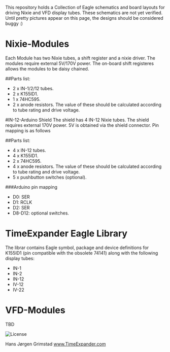 This repository holds a Collection of Eagle schematics and board layouts for driving Nixie and VFD display tubes.
These schematics are not yet verified. Until pretty pictures appear on this page, the designs should be considered buggy :)  

# Nixie-Modules
Each Module has two Nixie tubes, a shift register and a nixie driver. The modules require external 5V/170V power. The on-board shift registeres allows the modules to be daisy chained.  

##Parts list:
- 2 x IN-1/2/12 tubes.
- 2 x K155ID1.
- 1 x 74HC595.
- 2 x anode resistors. The value of these should be calculated according to tube rating and drive voltage.  

#IN-12-Arduino Shield 
The shield has 4 IN-12 Nixie tubes. The shield requires external 170V power. 5V is obtained via the shield connector. Pin mapping is as follows

##Parts list:

- 4 x IN-12 tubes.
- 4 x K155ID1.
- 2 x 74HC595.
- 4 x anode resistors. The value of these should be calculated according to tube rating and drive voltage.
- 5 x pushbutton switches (optional).  

###Arduino pin mapping
- D0: SER
- D1: RCLK
- D2: SER
- D8-D12: optional switches.  

# TimeExpander Eagle Library
The librar contains Eagle symbol, package and device definitions for K155ID1 (pin compatible with the obsolete 74141) along with the following display tubes:  
- IN-1 
- IN-2
- IN-12
- IV-12
- IV-22

# VFD-Modules
TBD

![License](http://mirrors.creativecommons.org/presskit/buttons/88x31/png/by-nc-sa.png)

Hans Jørgen Grimstad
www.TimeExpander.com
